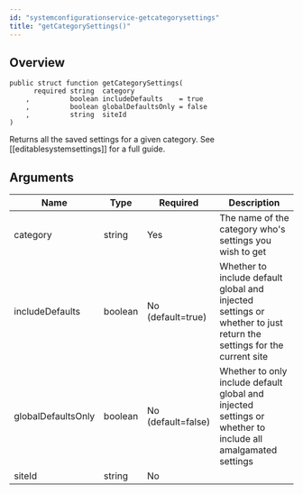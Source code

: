 ```yaml
---
id: "systemconfigurationservice-getcategorysettings"
title: "getCategorySettings()"
---
```



## Overview




```luceescript
public struct function getCategorySettings(
      required string  category          
    ,          boolean includeDefaults    = true
    ,          boolean globalDefaultsOnly = false
    ,          string  siteId            
)
```

Returns all the saved settings for a given category.
See [[editablesystemsettings]] for a full guide.

## Arguments


<div class="table-responsive"><table class="table"><thead><tr><th>Name</th><th>Type</th><th>Required</th><th>Description</th></tr></thead><tbody><tr><td>category</td><td>string</td><td>Yes</td><td>The name of the category who's settings you wish to get</td></tr><tr><td>includeDefaults</td><td>boolean</td><td>No (default=true)</td><td>Whether to include default global and injected settings or whether to just return the settings for the current site</td></tr><tr><td>globalDefaultsOnly</td><td>boolean</td><td>No (default=false)</td><td>Whether to only include default global and injected settings or whether to include all amalgamated settings</td></tr><tr><td>siteId</td><td>string</td><td>No</td><td></td></tr></tbody></table></div>
